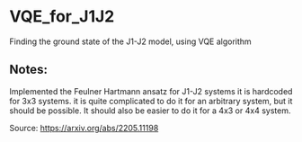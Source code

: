 # VQE_for_J1J2

Finding the ground state of the J1-J2 model, using VQE algorithm


## Notes:
Implemented the Feulner Hartmann ansatz for J1-J2 systems
it is hardcoded for 3x3 systems. it is quite complicated to do it for an arbitrary system, but it should be possible.
It should also be easier to do it for a 4x3 or 4x4 system.

Source: https://arxiv.org/abs/2205.11198
